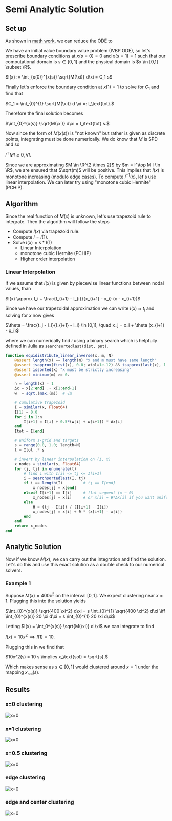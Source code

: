# Semi Analytic Solution

## Set up 

As shown in [math work](../ODE/MathematicalWork.md), we can reduce the ODE to

We have an initial value boundary value problem (IVBP ODE), so let's prescribe boundary conditions at $x(s=0) = 0$ and $x(s=1) = 1$ such that our computational domain is $s \in [0,1]$ and the physical domain is $x \in [0,1] \subset \R$.

$I(x) := \int_{x(0)}^{x(s)} \sqrt{M(\xi)} d\xi = C_1 s$

Finally let's enforce the boundary condition at $x(1) = 1$ to solve for $C_1$ and find that

$C_1 = \int_{0}^{1} \sqrt{M(\xi)} d \xi =: I_\text{tot}.$

Therefore the final solution becomes

$\int_{0}^{x(s)} \sqrt{M(\xi)} d\xi = I_\text{tot} s.$

Now since the form of $M(x(s))$ is "not known" but rather is given as discrete points, integrating must be done numerically. We do know that $M$ is SPD and so 

$l^\top M l \geq 0, \forall l.$

Since we are approximating $M \in \R^{2 \times 2}$ by $m = l^\top M l \in \R$, we are ensured that $\sqrt(m)$ will be positive. This implies that $I(x)$ is monotone increasing (modulo edge cases). To compute $I^{-1}(x)$, let's use linear interpolation. We can later try using "monotone cubic Hermite" (PCHIP).

## Algorithm
Since the real function of $M(x)$ is unknown, let's use trapezoid rule to integrate. Then the algorithm will follow the steps

- Compute $I(x)$ via trapezoid rule.
- Compute $l = I(1)$.
- Solve $I(x) = s * I(1)$
  - Linear Interpolation
  - monotone cubic Hermite (PCHIP)
  - Higher order interpolation


### Linear Interpolation

If we assume that $I(x)$ is given by piecewise linear functions between nodal values, than 

$I(x) \approx I_i + \frac{I_{i+1} - I_{i}}{x_{i+1} - x_i} (x - x_{i+1})$

Since we have our trapezoidal approximation we can write $I(x) \approx t_j$ and solving for $x$ now gives

$\theta = \frac{t_j - I_i}{I_{i+1} - I_i} \in [0,1], \quad x_j = x_i + \theta (x_{i+1} - x_i)$

where we can numerically find $i$ using a binary search which is helpfully defined in Julia as `searchsortedlast(dist, pnt)`.

```julia
function equidistribute_linear_inverse(x, m, N)
    @assert length(x) == length(m) "x and m must have same length"
    @assert isapprox(first(x), 0.0; atol=1e-12) && isapprox(last(x), 1.0; atol=1e-12)
    @assert issorted(x) "x must be strictly increasing"
    @assert minimum(m) >= 0.

    n = length(x) - 1
    Δx = x[2:end] .- x[1:end-1]
    w  = sqrt.(max.(m))  # √m

    # cumulative trapezoid
    I = similar(x, Float64)
    I[1] = 0.0
    for i in 1:n
        I[i+1] = I[i] + 0.5*(w[i] + w[i+1]) * Δx[i]
    end
    Itot = I[end]

    # uniform s-grid and targets
    s = range(0.0, 1.0; length=N)
    t = Itot .* s

    # invert by linear interpolation on (I, x)
    x_nodes = similar(s, Float64)
    for (j, tj) in enumerate(t)
        # find i with I[i] <= tj <= I[i+1]
        i = searchsortedlast(I, tj)
        if i == length(I)         # tj == I[end]
            x_nodes[j] = x[end]
        elseif I[i+1] == I[i]     # flat segment (m ~ 0)
            x_nodes[j] = x[i]     # or x[i] + θ*Δx[i] if you want uniform spread
        else
            θ = (tj - I[i]) / (I[i+1] - I[i])
            x_nodes[j] = x[i] + θ * (x[i+1] - x[i])
        end
    end
    return x_nodes
end
```

## Analytic Solution
Now if we know $M(x)$, we can carry out the integration and find the solution. Let's do this and use this exact solution as a double check to our numerical solvers.

### Example 1

Suppose $M(x) = 400 x^2$ on the interval $[0,1]$. We expect clustering near $x=1$. Plugging this into the solution yields

$\int_{0}^{x(s)} \sqrt{400 \xi^2} d\xi =  s \int_{0}^{1} \sqrt{400 \xi^2} d\xi  \iff \int_{0}^{x(s)} 20 \xi d\xi = s \int_{0}^{1} 20 \xi d\xi$

Letting $I(x) = \int_0^{x(s)} \sqrt{M(\xi)} d \xi$ we can integrate to find

$I(x) = 10x^2 \implies I(1) = 10.$

Plugging this in we find that

$10x^2(s) = 10 s \implies x_\text{sol} = \sqrt{s}.$

Which makes sense as $s \in [0,1]$ would clustered around $x=1$ under the mapping $x_\text{sol}(s)$.

## Results

### x=0 clustering
![x=0](../../assets/images/ODENumericalMethods/semianalytic=2_N=100.png)

### x=1 clustering
![x=0](../../assets/images/ODENumericalMethods/semianalytic=3_N=100.png)

### x=0.5 clustering
![x=0](../../assets/images/ODENumericalMethods/semianalytic=4_N=100.png)

### edge clustering
![x=0](../../assets/images/ODENumericalMethods/semianalytic=5_N=100.png)

### edge and center clustering
![x=0](../../assets/images/ODENumericalMethods/semianalytic=6_N=100.png)